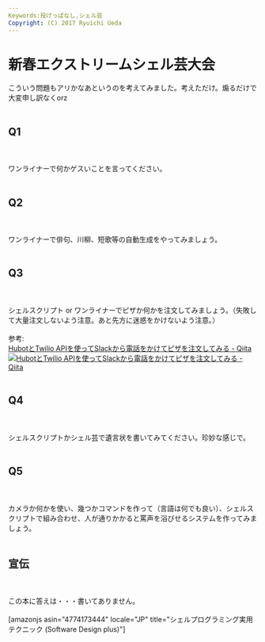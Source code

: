 ```yaml
---
Keywords:投げっぱなし,シェル芸
Copyright: (C) 2017 Ryuichi Ueda
---
```

# 新春エクストリームシェル芸大会
こういう問題もアリかなあというのを考えてみました。考えただけ。煽るだけで大変申し訳なくorz<br />
<br />
<h2>Q1</h2><br />
<br />
ワンライナーで何かゲスいことを言ってください。<br />
<br />
<h2>Q2</h2><br />
<br />
ワンライナーで俳句、川柳、短歌等の自動生成をやってみましょう。<br />
<br />
<h2>Q3</h2><br />
<br />
シェルスクリプト or ワンライナーでピザか何かを注文してみましょう。（失敗して大量注文しないよう注意。あと先方に迷惑をかけないよう注意。）<br />
<br />
参考:<br />
<span class="hatena-bookmark-title"><a href="https://qiita.com/hbkr/items/cab42902c3a63752a867">HubotとTwilio APIを使ってSlackから電話をかけてピザを注文してみる - Qiita</a></span> <span class="hatena-bookmark-users"><a href="https://b.hatena.ne.jp/entry/qiita.com/hbkr/items/cab42902c3a63752a867"><img title="HubotとTwilio APIを使ってSlackから電話をかけてピザを注文してみる - Qiita" alt="HubotとTwilio APIを使ってSlackから電話をかけてピザを注文してみる - Qiita" src="https://b.hatena.ne.jp/entry/image/https://qiita.com/hbkr/items/cab42902c3a63752a867"></a></span><br />
<br />
<h2>Q4</h2><br />
<br />
シェルスクリプトかシェル芸で遺言状を書いてみてください。珍妙な感じで。<br />
<br />
<h2>Q5</h2><br />
<br />
カメラか何かを使い、幾つかコマンドを作って（言語は何でも良い）、シェルスクリプトで組み合わせ、人が通りかかると罵声を浴びせるシステムを作ってみましょう。<br />
<br />
<h2>宣伝</h2><br />
<br />
この本に答えは・・・書いてありません。<br />
<br />
[amazonjs asin="4774173444" locale="JP" title="シェルプログラミング実用テクニック (Software Design plus)"]
